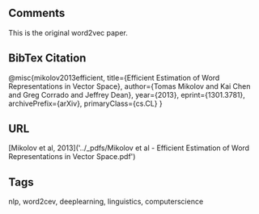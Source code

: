 ## Comments
This is the original word2vec paper.

## BibTex Citation
@misc{mikolov2013efficient,
      title={Efficient Estimation of Word Representations in Vector Space}, 
      author={Tomas Mikolov and Kai Chen and Greg Corrado and Jeffrey Dean},
      year={2013},
      eprint={1301.3781},
      archivePrefix={arXiv},
      primaryClass={cs.CL}
}

## URL
[Mikolov et al, 2013]('../_pdfs/Mikolov et al - Efficient Estimation of Word Representations in Vector Space.pdf')

## Tags
nlp, word2cev, deeplearning, linguistics, computerscience
